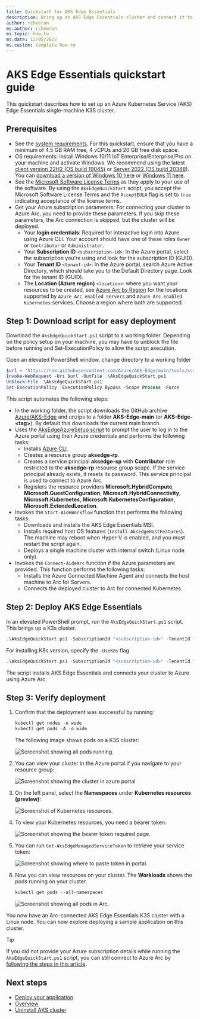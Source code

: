 ```yaml
---
title: Quickstart for AKS Edge Essentials
description: Bring up an AKS Edge Essentials cluster and connect it to Arc. 
author: rcheeran
ms.author: rcheeran
ms.topic: how-to
ms.date: 12/05/2022
ms.custom: template-how-to
---
```


# AKS Edge Essentials quickstart guide

This quickstart describes how to set up an Azure Kubernetes Service (AKS) Edge Essentials single-machine K3S cluster.

## Prerequisites

- See the [system requirements](aks-edge-system-requirements.md). For this quickstart, ensure that you have a minimum of 4.5 GB RAM free, 4 vCPUs and 20 GB free disk space.
- OS requirements: install Windows 10/11 IoT Enterprise/Enterprise/Pro on your machine and activate Windows. We recommend using the latest [client version 22H2 (OS build 19045)](/windows/release-health/release-information) or [Server 2022 (OS build 20348)](/windows/release-health/windows-server-release-info). You can [download a version of Windows 10 here](https://www.microsoft.com/software-download/windows10) or [Windows 11 here](https://www.microsoft.com/software-download/windows11).
- See the [Microsoft Software License Terms](aks-edge-software-license-terms.md) as they apply to your use of the software. By using the `AksEdgeQuickStart` script, you accept the Microsoft Software License Terms and the `AcceptEULA` flag is set to `true` indicating acceptance of the license terms.
- Get your Azure subscription parameters: For connecting your cluster to Azure Arc, you need to provide these parameters. If you skip these parameters, the Arc connection is skipped, but the cluster will be deployed.
  - Your **login credentials**: Required for interactive login into Azure using Azure CLI. Your account should have one of these roles `Owner` or `Contributor` or `Administrator`.
  - Your **Subscription ID** `<subscription-id>`: In the Azure portal, select the subscription you're using and look for the subscription ID (GUID).
  - Your **Tenant ID** `<tenant-id>`: In the Azure portal, search Azure Active Directory, which should take you to the Default Directory page. Look for the tenant ID (GUID).
  - The **Location (Azure region)** `<location>`:  where you want your resources to be created, see [Azure Arc by Region](https://azure.microsoft.com/explore/global-infrastructure/products-by-region/?products=azure-arc) for the locations supported by `Azure Arc enabled servers` and `Azure Arc enabled Kubernetes` services. Choose a region where both are supported.

## Step 1: Download script for easy deployment

Download the `AksEdgeQuickStart.ps1` script to a working folder. Depending on the policy setup on your machine, you may have to unblock the file before running and Set-ExecutionPolicy to allow the script execution.

Open an elevated PowerShell window, change directory to a working folder

```powershell
$url = "https://raw.githubusercontent.com/Azure/AKS-Edge/main/tools/scripts/AksEdgeQuickStart/AksEdgeQuickStart.ps1"
Invoke-WebRequest -Uri $url -OutFile .\AksEdgeQuickStart.ps1
Unblock-File .\AksEdgeQuickStart.ps1
Set-ExecutionPolicy -ExecutionPolicy Bypass -Scope Process -Force
```

This script automates the following steps:

- In the working folder, the script downloads the GitHub archive [Azure/AKS-Edge](https://github.com/Azure/AKS-Edge) and unzips to a folder **AKS-Edge-main** (or **AKS-Edge-\<tag\>**). By default this downloads the current main branch.
- Uses the [AksEdgeAzureSetup script](https://github.com/Azure/AKS-Edge/blob/main/tools/scripts/AksEdgeAzureSetup/AksEdgeAzureSetup.ps1) to prompt the user to log in to the Azure portal using their Azure credentials and performs the following tasks:
  - Installs [Azure CLI](/cli/azure/).
  - Creates a resource group **aksedge-rp**.
  - Creates a service principal **aksedge-sp** with **Contributor** role restricted to the **aksedge-rp** resource group scope. If the service principal already exists, it resets its password. This service principal is used to connect to Azure Arc.
  - Registers the resource providers **Microsoft.HybridCompute**, **Microsoft.GuestConfiguration**, **Microsoft.HybridConnectivity**,
    **Microsoft.Kubernetes**, **Microsoft.KubernetesConfiguration**, **Microsoft.ExtendedLocation**.
- Invokes the `Start-AideWorkflow` function that performs the following tasks:
  - Downloads and installs the AKS Edge Essentials MSI.
  - Installs required host OS features (`Install-AksEdgeHostFeatures`). The machine may reboot when Hyper-V is enabled, and you must restart the script again.
  - Deploys a single machine cluster with internal switch (Linux node only).
- Invokes the `Connect-AideArc` function if the Azure parameters are provided. This function performs the following tasks:
  - Installs the Azure Connected Machine Agent and connects the host machine to Arc for Servers.
  - Connects the deployed cluster to Arc for connected Kubernetes.

## Step 2: Deploy AKS Edge Essentials

In an elevated PowerShell prompt, run the `AksEdgeQuickStart.ps1` script. This brings up a K3s cluster.

```powershell
.\AksEdgeQuickStart.ps1 -SubscriptionId "<subscription-id>" -TenantId "<tenant-id>" -Location "<location>"
```

For installing K8s version, specify the `-UseK8s` flag

```powershell
.\AksEdgeQuickStart.ps1 -SubscriptionId "<subscription-id>" -TenantId "<tenant-id>" -Location "<location>" -UseK8s
```

The script installs AKS Edge Essentials and connects your cluster to Azure using Azure Arc.

## Step 3: Verify deployment

1. Confirm that the deployment was successful by running:

    ```powershell
    kubectl get nodes -o wide
    kubectl get pods -A -o wide
    ```

    The following image shows pods on a K3S cluster:

    ![Screenshot showing all pods running.](./media/aks-edge/all-pods-running.png)

2. You can view your cluster in the Azure portal if you navigate to your resource group:

   ![Screenshot showing the cluster in azure portal](media/aks-edge/cluster-in-az-portal.png)
    
3. On the left panel, select the **Namespaces** under **Kubernetes resources (preview)**:

   ![Screenshot of Kubernetes resources.](media/aks-edge/kubernetes-resources-preview.png)

4. To view your Kubernetes resources, you need a bearer token:

   ![Screenshot showing the bearer token required page.](media/aks-edge/bearer-token-required.png)

5. You can run `Get-AksEdgeManagedServiceToken` to retrieve your service token:

   ![Screenshot showing where to paste token in portal.](media/aks-edge/bearer-token-in-portal.png)

6. Now you can view resources on your cluster. The **Workloads** shows the pods running on your cluster.

    ```powershell
    kubectl get pods --all-namespaces
    ```

    ![Screenshot showing all pods in Arc.](media/aks-edge/all-pods-in-arc.png)

You now have an Arc-connected AKS Edge Essentials K3S cluster with a Linux node. You can now explore deploying a sample application on this cluster.

> [!TIP]
> If you did not provide your Azure subscription details while running the `AksEdgeQuickStart.ps1` script, you can still connect to Azure Arc by [following the steps in this article](aks-edge-howto-connect-to-arc.md).

## Next steps

- [Deploy your application](aks-edge-howto-deploy-app.md).
- [Overview](aks-edge-overview.md)
- [Uninstall AKS cluster](aks-edge-howto-uninstall.md)
